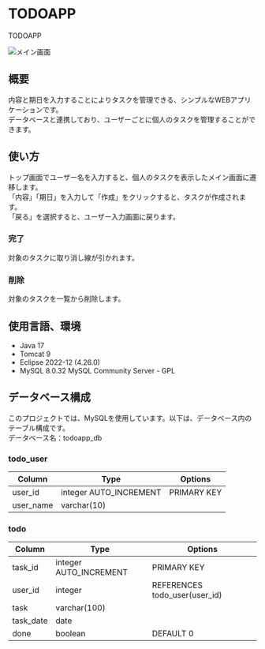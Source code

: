 # TODOAPP

TODOAPP

![メイン画面]()

## 概要

内容と期日を入力することによりタスクを管理できる、シンプルなWEBアプリケーションです。  
データベースと連携しており、ユーザーごとに個人のタスクを管理することができます。

## 使い方

トップ画面でユーザー名を入力すると、個人のタスクを表示したメイン画面に遷移します。  
「内容」「期日」を入力して「作成」をクリックすると、タスクが作成されます。  
「戻る」を選択すると、ユーザー入力画面に戻ります。
  
### 完了

対象のタスクに取り消し線が引かれます。  

### 削除

対象のタスクを一覧から削除します。

## 使用言語、環境
- Java 17
- Tomcat 9
- Eclipse 2022-12 (4.26.0)
- MySQL 8.0.32 MySQL Community Server - GPL

## データベース構成

このプロジェクトでは、MySQLを使用しています。以下は、データベース内のテーブル構成です。  
データベース名：todoapp_db

### todo_user

| Column | Type | Options |
| ------ | ---- | ------- |
| user_id | integer AUTO_INCREMENT | PRIMARY KEY |
| user_name | varchar(10) |  |

### todo

| Column | Type | Options |
| ------ | ---- | ------- |
| task_id | integer AUTO_INCREMENT | PRIMARY KEY |
| user_id | integer | REFERENCES todo_user(user_id) |
| task | varchar(100) |  |
| task_date | date |  |
| done | boolean | DEFAULT 0 |
